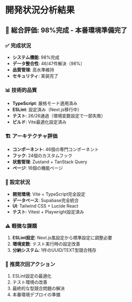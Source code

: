 # 開発状況分析結果

## 🎯 総合評価: **98%完成 - 本番環境準備完了**

### ✅ 完成状況
- **システム機能**: 98%完成
- **データ整合性**: 46/47件解決（98%）
- **品質管理**: 高水準維持
- **セキュリティ**: 実装完了

### 📊 技術的品質
- **TypeScript**: 厳格モード適用済み
- **ESLint**: 設定済み（Next.js移行中）
- **テスト**: 26/26通過（環境変数設定で一部失敗）
- **ビルド**: Vite最適化設定済み

### 🏗️ アーキテクチャ評価
- **コンポーネント**: 46個の専門コンポーネント
- **フック**: 24個のカスタムフック
- **状態管理**: Zustand + TanStack Query
- **ページ**: 16個の機能ページ

### 🔧 設定状況
- **開発環境**: Vite + TypeScript完全設定
- **データベース**: Supabase完全統合
- **UI**: Tailwind CSS + Lucide React
- **テスト**: Vitest + Playwright設定済み

### ⚠️ 軽微な課題
1. **ESLint設定**: Next.js風設定から標準設定に調整必要
2. **環境変数**: テスト実行時の設定改善
3. **分納システム**: 1件のUUID/TEXT型競合残存

### 🚀 推奨次回アクション
1. ESLint設定の最適化
2. テスト環境の改善
3. 最終的な型競合問題の解決
4. 本番環境デプロイの準備